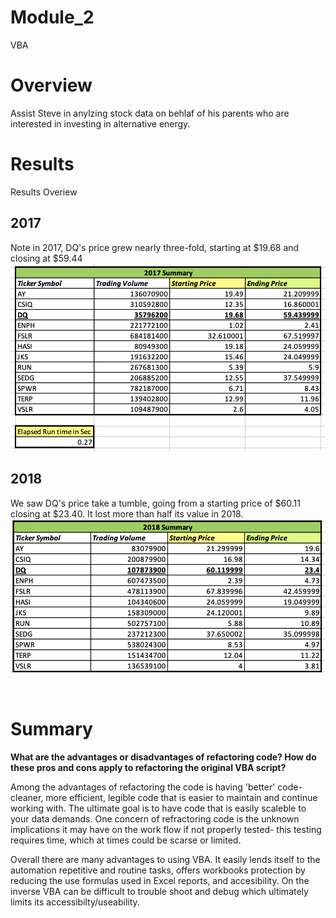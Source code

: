 # Module_2
VBA
<br>
# Overview
Assist Steve in anylzing stock data on behlaf of his parents who are interested in investing in alternative energy.

# Results

Results Overiew
<br>
## 2017

Note in 2017, DQ's price grew nearly three-fold, starting at $19.68 and closing at $59.44
![Alt text](https://github.com/f-marquez/Module-2-Challenge/blob/main/2017.png?raw=true)
<br>
## 2018
We saw DQ's price take a tumble, going from a starting price of $60.11 closing at $23.40. It lost more than half its value in 2018. <br>
![Alt text](https://github.com/f-marquez/Module-2-Challenge/blob/main/2018.png?raw=true)

<br>

# Summary

**What are the advantages or disadvantages of refactoring code? How do these pros and cons apply to refactoring the original VBA script?**

Among the advantages of refactoring the code is having 'better' code- cleaner, more efficient, legible code that is easier to maintain and continue working with. The ultimate goal is to have code that is easily scaleble to your data demands. One concern of refractoring code is the unknown implications it may have on the work flow if not properly tested- this testing requires time, which at times could be scarse or limited. 

Overall there are many advantages to using VBA. It easily lends itself to the automation repetitive and routine tasks, offers workbooks protection by reducing the use formulas used in Excel reports, and accesibility. On the inverse VBA can be difficult to trouble shoot and debug which ultimately limits its accessibilty/useability.

